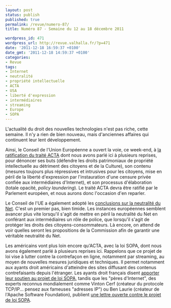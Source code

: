 ```yaml
---
layout: post
status: publish
published: true
permalink: /revue/numero-87/
title: Numéro 87 - Semaine du 12 au 18 décembre 2011

wordpress_id: 471
wordpress_url: http://revue.valhalla.fr/?p=471
date: '2011-12-18 16:59:37 +0100'
date_gmt: '2011-12-18 14:59:37 +0100'
categories:
- Revue
tags:
- Internet
- neutralité
- propriété intellectuelle
- ACTA
- USA
- liberté d'expression
- intermédiaires
- streaming
- Europe
- SOPA
---
```

<p>L'actualité du droit des nouvelles technologies n'est pas riche, cette semaine. Il n'y a rien de bien nouveau, mais d'anciennes affaires qui continuent leur lent développement.</p>
<p>Ainsi, le Conseil de l'Union Européenne a ouvert la voie, ce week-end, à <a href="http://www.numerama.com/magazine/20934-l-europe-engage-la-ratification-de-l-acta.html">la ratification du traité ACTA</a> dont nous avons parlé ici à plusieurs reprises, pour dénoncer ses buts (défendre les droits patrimoniaux de propriété intellectuelle au détriment des citoyens et de la Culture), son contenu (mesures toujours plus répressives et intrusives pour les citoyens, mise en péril de la liberté d'expression par l'instauration d'une censure privée confiée aux intermédiaires d'Internet), et son processus d'élaboration (totale opacité, <i>policy laundering</i>). Le traité ACTA devra être ratifié par le Parlement européen, et nous aurons donc l'occasion d'en reparler.</p>
<p>Le Conseil de l'UE a également adopté les <a href="http://www.laquadrature.net/fr/le-conseil-de-lue-soutient-la-neutralite-du-net-maintenant-une-loi">conclusions sur la neutralité du Net</a>. C'est un premier pas, bien timide. Les instances européennes semblent avancer plus vite lorsqu'il s'agit de mettre en péril la neutralité du Net en conférant aux intermédiaires un rôle de police, que lorsqu'il s'agit de protéger les droits des citoyens-consommateurs. Là encore, on attend de voir quelles seront les propositions de la Commission afin de garantir une véritable neutralité du Net.</p>
<p>Les américains vont plus loin encore qu'ACTA, avec la loi SOPA, dont nous avons également parlé à plusieurs reprises ici. Rappelons que ce projet de loi vise à lutter contre la contrefaçon en ligne, notamment par streaming, au moyen de nouvelles mesures juridiques et techniques. Il permet notamment aux ayants droit américains d'atteindre des sites diffusant des contenus contrefaisants depuis l'étranger. Les ayants droit français disent <a href="http://www.pcinpact.com/news/67708-hadopi-pipa-sopa-filtrage-blocage.htm">apporter leur soutien au projet de loi SOPA</a>, tandis que les "pères d'Internet", des experts reconnus mondialement comme Vinton Cerf (créateur du protocole TCP/IP... pensez aux fameuses "adresses IP") ou Ben Laurie (créateur de l'Apache Software Foundation), publient <a href="http://www.pcinpact.com/news/67695-vint-cerf-sopa-pipa-lettre-ouverte.htm">une lettre ouverte contre le projet de loi SOPA</a>.</p>
